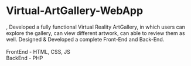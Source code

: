 # Virtual-ArtGallery-WebApp
,
Developed a fully functional Virtual Reality ArtGallery, in which users can explore the gallery, can view different artwork, can able to review them as well. Designed &amp; Developed a complete Front-End and Back-End.<br><br>
FrontEnd - HTML, CSS, JS<br>
BackEnd - PHP
